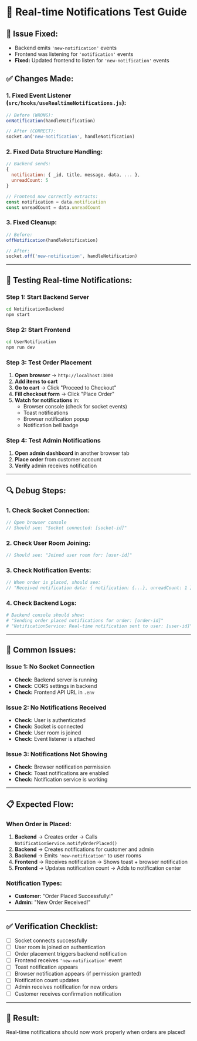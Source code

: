 # 🔔 Real-time Notifications Test Guide

## 🐛 **Issue Fixed:**
- Backend emits `'new-notification'` events
- Frontend was listening for `'notification'` events
- **Fixed:** Updated frontend to listen for `'new-notification'` events

## ✅ **Changes Made:**

### **1. Fixed Event Listener (`src/hooks/useRealtimeNotifications.js`):**
```javascript
// Before (WRONG):
onNotification(handleNotification)

// After (CORRECT):
socket.on('new-notification', handleNotification)
```

### **2. Fixed Data Structure Handling:**
```javascript
// Backend sends:
{
  notification: { _id, title, message, data, ... },
  unreadCount: 5
}

// Frontend now correctly extracts:
const notification = data.notification
const unreadCount = data.unreadCount
```

### **3. Fixed Cleanup:**
```javascript
// Before:
offNotification(handleNotification)

// After:
socket.off('new-notification', handleNotification)
```

---

## 🧪 **Testing Real-time Notifications:**

### **Step 1: Start Backend Server**
```bash
cd NotificationBackend
npm start
```

### **Step 2: Start Frontend**
```bash
cd UserNotification
npm run dev
```

### **Step 3: Test Order Placement**
1. **Open browser** → `http://localhost:3000`
2. **Add items to cart**
3. **Go to cart** → Click "Proceed to Checkout"
4. **Fill checkout form** → Click "Place Order"
5. **Watch for notifications** in:
   - Browser console (check for socket events)
   - Toast notifications
   - Browser notification popup
   - Notification bell badge

### **Step 4: Test Admin Notifications**
1. **Open admin dashboard** in another browser tab
2. **Place order** from customer account
3. **Verify** admin receives notification

---

## 🔍 **Debug Steps:**

### **1. Check Socket Connection:**
```javascript
// Open browser console
// Should see: "Socket connected: [socket-id]"
```

### **2. Check User Room Joining:**
```javascript
// Should see: "Joined user room for: [user-id]"
```

### **3. Check Notification Events:**
```javascript
// When order is placed, should see:
// "Received notification data: { notification: {...}, unreadCount: 1 }"
```

### **4. Check Backend Logs:**
```bash
# Backend console should show:
# "Sending order placed notifications for order: [order-id]"
# "NotificationService: Real-time notification sent to user: [user-id]"
```

---

## 🚨 **Common Issues:**

### **Issue 1: No Socket Connection**
- **Check:** Backend server is running
- **Check:** CORS settings in backend
- **Check:** Frontend API URL in `.env`

### **Issue 2: No Notifications Received**
- **Check:** User is authenticated
- **Check:** Socket is connected
- **Check:** User room is joined
- **Check:** Event listener is attached

### **Issue 3: Notifications Not Showing**
- **Check:** Browser notification permission
- **Check:** Toast notifications are enabled
- **Check:** Notification service is working

---

## 📋 **Expected Flow:**

### **When Order is Placed:**
1. **Backend** → Creates order → Calls `NotificationService.notifyOrderPlaced()`
2. **Backend** → Creates notifications for customer and admin
3. **Backend** → Emits `'new-notification'` to user rooms
4. **Frontend** → Receives notification → Shows toast + browser notification
5. **Frontend** → Updates notification count → Adds to notification center

### **Notification Types:**
- **Customer:** "Order Placed Successfully!"
- **Admin:** "New Order Received!"

---

## ✅ **Verification Checklist:**

- [ ] Socket connects successfully
- [ ] User room is joined on authentication
- [ ] Order placement triggers backend notification
- [ ] Frontend receives `'new-notification'` event
- [ ] Toast notification appears
- [ ] Browser notification appears (if permission granted)
- [ ] Notification count updates
- [ ] Admin receives notification for new orders
- [ ] Customer receives confirmation notification

---

## 🎯 **Result:**
Real-time notifications should now work properly when orders are placed!
